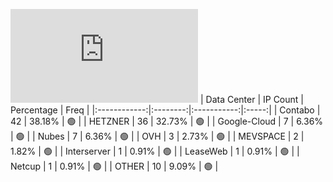 ![Diagramm](https://github.com/obajay/StateSync-snapshots/blob/main/Projects/Lava/1/README.md)
| Data Center | IP Count | Percentage | Freq |
|:------------:|:--------:|:-----------:|:-----:|
| Contabo | 42 | 38.18% | 🟢 |
| HETZNER | 36 | 32.73% | 🟢 |
| Google-Cloud | 7 | 6.36% | 🟢 |
| Nubes | 7 | 6.36% | 🟢 |
| OVH | 3 | 2.73% | 🟢 |
| MEVSPACE | 2 | 1.82% | 🟢 |
| Interserver | 1 | 0.91% | 🟢 |
| LeaseWeb | 1 | 0.91% | 🟢 |
| Netcup | 1 | 0.91% | 🟢 |
| OTHER | 10 | 9.09% | 🟢 |